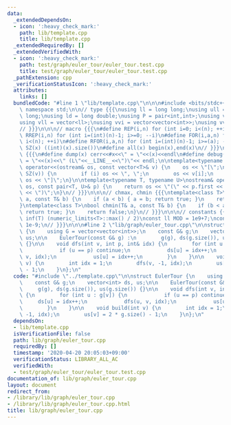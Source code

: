 ```yaml
---
data:
  _extendedDependsOn:
  - icon: ':heavy_check_mark:'
    path: lib/template.cpp
    title: lib/template.cpp
  _extendedRequiredBy: []
  _extendedVerifiedWith:
  - icon: ':heavy_check_mark:'
    path: test/graph/euler_tour/euler_tour.test.cpp
    title: test/graph/euler_tour/euler_tour.test.cpp
  _pathExtension: cpp
  _verificationStatusIcon: ':heavy_check_mark:'
  attributes:
    links: []
  bundledCode: "#line 1 \"lib/template.cpp\"\n\n\n#include <bits/stdc++.h>\nusing\
    \ namespace std;\n\n// type {{{\nusing ll = long long;\nusing ull = unsigned long\
    \ long;\nusing ld = long double;\nusing P = pair<int,int>;\nusing vi = vector<int>;\n\
    using vll = vector<ll>;\nusing vvi = vector<vector<int>>;\nusing vvll = vector<vector<ll>>;\n\
    // }}}\n\n\n// macro {{{\n#define REP(i,n) for (int i=0; i<(n); ++i)\n#define\
    \ RREP(i,n) for (int i=(int)(n)-1; i>=0; --i)\n#define FOR(i,a,n) for (int i=(a);\
    \ i<(n); ++i)\n#define RFOR(i,a,n) for (int i=(int)(n)-1; i>=(a); --i)\n\n#define\
    \ SZ(x) ((int)(x).size())\n#define all(x) begin(x),end(x)\n// }}}\n\n\n// debug\
    \ {{{\n#define dump(x) cerr<<#x<<\" = \"<<(x)<<endl\n#define debug(x) cerr<<#x<<\"\
    \ = \"<<(x)<<\" (L\"<<__LINE__<<\")\"<< endl;\n\ntemplate<typename T>\nostream&\
    \ operator<<(ostream& os, const vector<T>& v) {\n    os << \"[\";\n    REP (i,\
    \ SZ(v)) {\n        if (i) os << \", \";\n        os << v[i];\n    }\n    return\
    \ os << \"]\";\n}\n\ntemplate<typename T, typename U>\nostream& operator<<(ostream&\
    \ os, const pair<T, U>& p) {\n    return os << \"(\" << p.first << \" \" << p.second\
    \ << \")\";\n}\n// }}}\n\n\n// chmax, chmin {{{\ntemplate<class T>\nbool chmax(T&\
    \ a, const T& b) {\n    if (a < b) { a = b; return true; }\n    return false;\n\
    }\ntemplate<class T>\nbool chmin(T& a, const T& b) {\n    if (b < a) { a = b;\
    \ return true; }\n    return false;\n}\n// }}}\n\n\n// constants {{{\n#define\
    \ inf(T) (numeric_limits<T>::max() / 2)\nconst ll MOD = 1e9+7;\nconst ld EPS =\
    \ 1e-9;\n// }}}\n\n\n#line 2 \"lib/graph/euler_tour.cpp\"\n\nstruct EulerTour\
    \ {\n    using G = vector<vector<int>>;\n    const G& g;\n    vector<int> ds,\
    \ us;\n\n    EulerTour(const G& g) :\n        g(g), ds(g.size()), us(g.size())\
    \ {}\n\n    void dfs(int v, int p, int& idx) {\n        for (int u : g[v]) {\n\
    \            if (u == p) continue;\n            ds[u] = idx++;\n            dfs(u,\
    \ v, idx);\n            us[u] = idx++;\n        }\n    }\n\n    void build(int\
    \ v) {\n        int idx = 1;\n        dfs(v, -1, idx);\n        us[v] = 2 * g.size()\
    \ - 1;\n    }\n};\n"
  code: "#include \"../template.cpp\"\n\nstruct EulerTour {\n    using G = vector<vector<int>>;\n\
    \    const G& g;\n    vector<int> ds, us;\n\n    EulerTour(const G& g) :\n   \
    \     g(g), ds(g.size()), us(g.size()) {}\n\n    void dfs(int v, int p, int& idx)\
    \ {\n        for (int u : g[v]) {\n            if (u == p) continue;\n       \
    \     ds[u] = idx++;\n            dfs(u, v, idx);\n            us[u] = idx++;\n\
    \        }\n    }\n\n    void build(int v) {\n        int idx = 1;\n        dfs(v,\
    \ -1, idx);\n        us[v] = 2 * g.size() - 1;\n    }\n};\n"
  dependsOn:
  - lib/template.cpp
  isVerificationFile: false
  path: lib/graph/euler_tour.cpp
  requiredBy: []
  timestamp: '2020-04-20 20:05:03+09:00'
  verificationStatus: LIBRARY_ALL_AC
  verifiedWith:
  - test/graph/euler_tour/euler_tour.test.cpp
documentation_of: lib/graph/euler_tour.cpp
layout: document
redirect_from:
- /library/lib/graph/euler_tour.cpp
- /library/lib/graph/euler_tour.cpp.html
title: lib/graph/euler_tour.cpp
---
```

